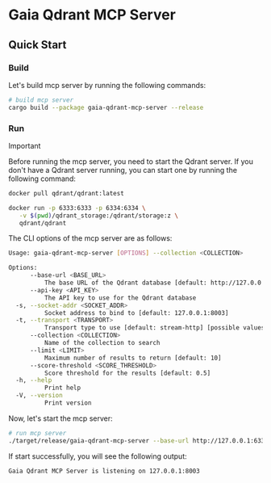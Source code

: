# Gaia Qdrant MCP Server

## Quick Start

### Build

Let's build mcp server by running the following commands:

```bash
# build mcp server
cargo build --package gaia-qdrant-mcp-server --release
```

### Run

> [!IMPORTANT]
>
> Before running the mcp server, you need to start the Qdrant server. If you don't have a Qdrant server running, you can start one by running the following command:
>
> ```bash
> docker pull qdrant/qdrant:latest
>
> docker run -p 6333:6333 -p 6334:6334 \
>    -v $(pwd)/qdrant_storage:/qdrant/storage:z \
>    qdrant/qdrant
> ```
>

The CLI options of the mcp server are as follows:

```bash
Usage: gaia-qdrant-mcp-server [OPTIONS] --collection <COLLECTION>

Options:
      --base-url <BASE_URL>
          The base URL of the Qdrant database [default: http://127.0.0.1:6333]
      --api-key <API_KEY>
          The API key to use for the Qdrant database
  -s, --socket-addr <SOCKET_ADDR>
          Socket address to bind to [default: 127.0.0.1:8003]
  -t, --transport <TRANSPORT>
          Transport type to use [default: stream-http] [possible values: stdio, sse, stream-http]
      --collection <COLLECTION>
          Name of the collection to search
      --limit <LIMIT>
          Maximum number of results to return [default: 10]
      --score-threshold <SCORE_THRESHOLD>
          Score threshold for the results [default: 0.5]
  -h, --help
          Print help
  -V, --version
          Print version
```

Now, let's start the mcp server:

```bash
# run mcp server
./target/release/gaia-qdrant-mcp-server --base-url http://127.0.0.1:6333 --transport stream-http --collection <your-qdrant-collection-name>
```

If start successfully, you will see the following output:

```bash
Gaia Qdrant MCP Server is listening on 127.0.0.1:8003
```
